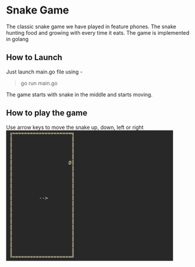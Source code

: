 # Snake Game
The classic snake game we have played in feature phones. The snake hunting food and growing with every time it eats. The game is implemented in golang

  
## How to Launch
Just launch main.go file using -

> go run main.go

The game starts with snake in the middle and starts moving.

## How to play the game
Use arrow keys to move the snake up, down, left or right
![Game image](/doc/images/game-image.png)